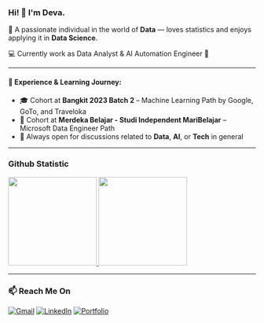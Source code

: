 ### Hi! 👋 I'm Deva.

🎯 A passionate individual in the world of **Data** — loves statistics and enjoys applying it in **Data Science**.

💻 Currently work as Data Analyst & AI Automation Engineer 🏫

---

#### 🚀 Experience & Learning Journey:
- 🎓 Cohort at **Bangkit 2023 Batch 2** – Machine Learning Path by Google, GoTo, and Traveloka
- 📖 Cohort at **Merdeka Belajar - Studi Independent MariBelajar** – Microsoft Data Engineer Path
- 💬 Always open for discussions related to **Data**, **AI**, or **Tech** in general

---
  
### Github Statistic
<p align="left">
<a href="https://github.com/Bagusdevaa">
  <img height="180em" src="https://github-readme-stats-eight-theta.vercel.app/api?username=Bagusdevaa&show_icons=true&theme=algolia&include_all_commits=true&count_private=true"/>
  <img height="180em" src="https://github-readme-stats-eight-theta.vercel.app/api/top-langs/?username=Bagusdevaa&layout=compact&langs_count=8&theme=algolia"/>
</a>
</p>

---

### 📫 Reach Me On

<p>
  <a href="mailto:devadigadana@gmail.com"><img alt="Gmail" src="https://img.shields.io/badge/Gmail-D14836?style=for-the-badge&logo=gmail&logoColor=white"/></a>
  <a href="https://linkedin.com/in/bagus-deva/"><img alt="LinkedIn" src="https://img.shields.io/badge/LinkedIn-0A66C2?style=for-the-badge&logo=linkedin&logoColor=white"/></a>
  <a href="https://bagusdevaa.github.io/personal-portofolio/"><img alt="Portfolio" src="https://img.shields.io/badge/Portfolio-000000?style=for-the-badge&logo=github&logoColor=white"/></a>
</p>

